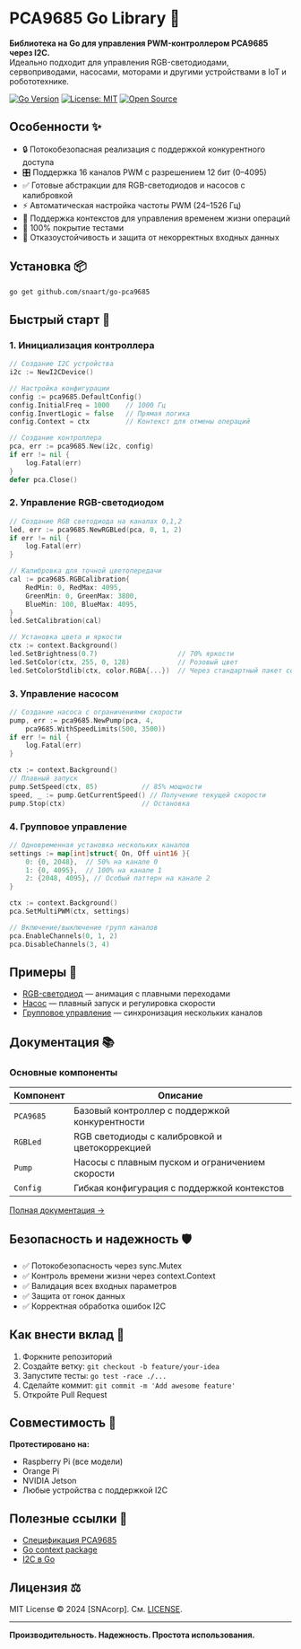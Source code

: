 # PCA9685 Go Library 🔧

**Библиотека на Go для управления PWM-контроллером PCA9685 через I2C.**  
Идеально подходит для управления RGB-светодиодами, сервоприводами, насосами, моторами и другими устройствами в IoT и робототехнике.

[![Go Version](https://img.shields.io/badge/Go-1.20%2B-blue)](https://golang.org)
[![License: MIT](https://img.shields.io/badge/License-MIT-green)](LICENSE)
[![Open Source](https://badges.frapsoft.com/os/v2/open-source.svg)](https://opensource.org)

## Особенности ✨
- 🔒 Потокобезопасная реализация с поддержкой конкурентного доступа
- 🎛 Поддержка 16 каналов PWM с разрешением 12 бит (0–4095)
- ✅ Готовые абстракции для RGB-светодиодов и насосов с калибровкой
- ⚡ Автоматическая настройка частоты PWM (24–1526 Гц)
- 🔄 Поддержка контекстов для управления временем жизни операций
- 📖 100% покрытие тестами
- 💪 Отказоустойчивость и защита от некорректных входных данных

## Установка 📦
```bash
go get github.com/snaart/go-pca9685
```

## Быстрый старт 🚀
### 1. Инициализация контроллера
```go
// Создание I2C устройства
i2c := NewI2CDevice() 

// Настройка конфигурации
config := pca9685.DefaultConfig()
config.InitialFreq = 1000    // 1000 Гц
config.InvertLogic = false   // Прямая логика
config.Context = ctx         // Контекст для отмены операций

// Создание контроллера
pca, err := pca9685.New(i2c, config)
if err != nil {
    log.Fatal(err)
}
defer pca.Close()
```

### 2. Управление RGB-светодиодом
```go
// Создание RGB светодиода на каналах 0,1,2
led, err := pca9685.NewRGBLed(pca, 0, 1, 2)
if err != nil {
    log.Fatal(err)
}

// Калибровка для точной цветопередачи
cal := pca9685.RGBCalibration{
    RedMin: 0, RedMax: 4095,
    GreenMin: 0, GreenMax: 3800,
    BlueMin: 100, BlueMax: 4095,
}
led.SetCalibration(cal)

// Установка цвета и яркости
ctx := context.Background()
led.SetBrightness(0.7)                    // 70% яркости
led.SetColor(ctx, 255, 0, 128)            // Розовый цвет
led.SetColorStdlib(ctx, color.RGBA{...})  // Через стандартный пакет color
```

### 3. Управление насосом
```go
// Создание насоса с ограничениями скорости
pump, err := pca9685.NewPump(pca, 4, 
    pca9685.WithSpeedLimits(500, 3500))
if err != nil {
    log.Fatal(err)
}

ctx := context.Background()
// Плавный запуск
pump.SetSpeed(ctx, 85)           // 85% мощности
speed, _ := pump.GetCurrentSpeed() // Получение текущей скорости
pump.Stop(ctx)                   // Остановка
```

### 4. Групповое управление
```go
// Одновременная установка нескольких каналов
settings := map[int]struct{ On, Off uint16 }{
    0: {0, 2048},  // 50% на канале 0
    1: {0, 4095},  // 100% на канале 1
    2: {2048, 4095}, // Особый паттерн на канале 2
}

ctx := context.Background()
pca.SetMultiPWM(ctx, settings)

// Включение/выключение групп каналов
pca.EnableChannels(0, 1, 2)
pca.DisableChannels(3, 4)
```

## Примеры 🧪
- [RGB-светодиод](examples/rgb_led) — анимация с плавными переходами
- [Насос](examples/pump) — плавный запуск и регулировка скорости
- [Групповое управление](examples/multi) — синхронизация нескольких каналов

## Документация 📚
### Основные компоненты
| Компонент       | Описание                                          |
|----------------|--------------------------------------------------|
| `PCA9685`      | Базовый контроллер с поддержкой конкурентности    |
| `RGBLed`       | RGB светодиоды с калибровкой и цветокоррекцией    |
| `Pump`         | Насосы с плавным пуском и ограничением скорости    |
| `Config`       | Гибкая конфигурация с поддержкой контекстов       |

[Полная документация →](docs/API.md)

## Безопасность и надежность 🛡
- ✅ Потокобезопасность через sync.Mutex
- ✅ Контроль времени жизни через context.Context
- ✅ Валидация всех входных параметров
- ✅ Защита от гонок данных
- ✅ Корректная обработка ошибок I2C

## Как внести вклад 🤝
1. Форкните репозиторий
2. Создайте ветку: `git checkout -b feature/your-idea`
3. Запустите тесты: `go test -race ./...`
4. Сделайте коммит: `git commit -m 'Add awesome feature'`
5. Откройте Pull Request

## Совместимость 🔌
**Протестировано на:**
- Raspberry Pi (все модели)
- Orange Pi
- NVIDIA Jetson
- Любые устройства с поддержкой I2C

## Полезные ссылки 🔗
- [Спецификация PCA9685](https://www.nxp.com/docs/en/data-sheet/PCA9685.pdf)
- [Go context package](https://golang.org/pkg/context/)
- [I2C в Go](https://pkg.go.dev/golang.org/x/exp/io/i2c)

## Лицензия ⚖️
MIT License © 2024 [SNAcorp]. См. [LICENSE](LICENSE).

---

**Производительность. Надежность. Простота использования.**
